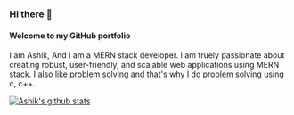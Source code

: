 ### Hi there 👋
#### Welcome to my GitHub portfolio

I am Ashik, And I am a MERN stack developer. I am truely passionate about creating robust, user-friendly, and scalable web applications using MERN stack. I also like problem solving and that's why I do problem solving using c, c++.

[![Ashik's github stats](https://github-readme-stats.vercel.app/api?username=ashiikkhan)](https://github.com/ashiikkhan/github-readme-stats)

